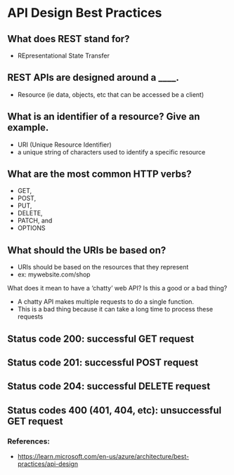 # API Design Best Practices

## What does REST stand for?
* REpresentational State Transfer

## REST APIs are designed around a ____.
* Resource (ie data, objects, etc that can be accessed be a client)

## What is an identifier of a resource? Give an example.
* URI (Unique Resource Identifier)
* a unique string of characters used to identify a specific resource

## What are the most common HTTP verbs?
* GET, 
* POST,
* PUT,
* DELETE,
* PATCH, and 
* OPTIONS

## What should the URIs be based on?
* URIs should be based on the resources that they represent
* ex: mywebsite.com/shop

What does it mean to have a ‘chatty’ web API? Is this a good or a bad thing?
* A chatty API makes multiple requests to do a single function.
* This is a bad thing because it can take a long time to process these requests

## Status code 200: **successful GET request**

## Status code 201: **successful POST request**

## Status code 204: **successful DELETE request**

## Status codes 400 (401, 404, etc): **unsuccessful GET request**

### References:

* <https://learn.microsoft.com/en-us/azure/architecture/best-practices/api-design>
